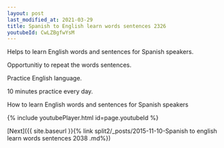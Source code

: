 ```yaml
---
layout: post
last_modified_at: 2021-03-29
title: Spanish to English learn words sentences 2326 
youtubeId: CwLZBgfwYsM
---
```

 
 
Helps to learn English words and sentences for Spanish speakers.

Opportunitiy to repeat the words sentences. 

Practice English language. 
 
10 minutes practice every day. 
 
How to learn English words and sentences for Spanish speakers 
 
{% include youtubePlayer.html id=page.youtubeId %}
 
 
[Next]({{ site.baseurl }}{% link  split2/_posts/2015-11-10-Spanish to english learn words sentences 2038 .md%})
 
